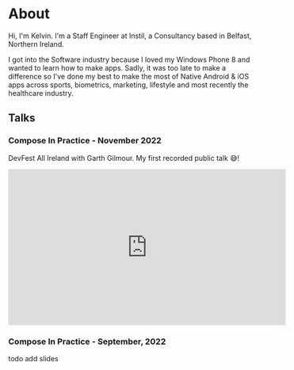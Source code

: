 # About

Hi, I'm Kelvin. I'm a Staff Engineer at Instil, a Consultancy based in Belfast, Northern Ireland.

I got into the Software industry because I loved my Windows Phone 8 and wanted to learn how to make apps. Sadly, it was too late to make a difference so I've done my best to make the most of Native Android & iOS apps across sports, biometrics, marketing, lifestyle and most recently the healthcare industry.

## Talks

### Compose In Practice - November 2022
DevFest All Ireland with Garth Gilmour. My first recorded public talk 😅!

<iframe width="560" height="315" src="https://www.youtube.com/embed/0rnr4RF2lNo?si=9nTsh6PvFfDip6f0" title="YouTube video player" frameborder="0" allow="accelerometer; autoplay; clipboard-write; encrypted-media; gyroscope; picture-in-picture; web-share" allowfullscreen></iframe>

### Compose In Practice - September, 2022

todo add slides

